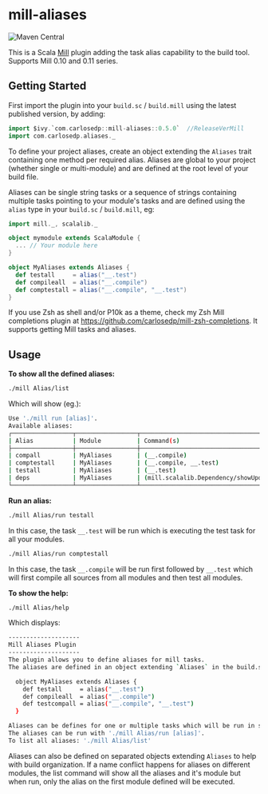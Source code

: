 # mill-aliases

![Maven Central](https://img.shields.io/maven-central/v/com.carlosedp/mill-aliases_mill0.11_2.13)

This is a Scala [Mill](http://mill-build.com/) plugin adding the task alias capability to the build tool. Supports Mill 0.10 and 0.11 series.

## Getting Started

First import the plugin into your `build.sc` / `build.mill` using the latest published version, by adding:

```scala
import $ivy.`com.carlosedp::mill-aliases::0.5.0`  //ReleaseVerMill
import com.carlosedp.aliases._
```

To define your project aliases, create an object extending the `Aliases` trait containing one method per required alias. Aliases are global to your project (whether single or multi-module) and are defined at the root level of your build file.

Aliases can be single string tasks or a sequence of strings containing multiple tasks pointing to your module's tasks and are defined using the `alias` type in your `build.sc` / `build.mill`, eg:

```scala
import mill._, scalalib._

object mymodule extends ScalaModule {
  ... // Your module here
}

object MyAliases extends Aliases {
  def testall     = alias("__.test")
  def compileall  = alias("__.compile")
  def comptestall = alias("__.compile", "__.test")
}
```

If you use Zsh as shell and/or P10k as a theme, check my Zsh Mill completions plugin at <https://github.com/carlosedp/mill-zsh-completions>. It supports getting Mill tasks and aliases.

## Usage

**To show all the defined aliases:**

```sh
./mill Alias/list
```

Which will show (eg.):

```sh
Use './mill run [alias]'.
Available aliases:
┌─────────────────┬─────────────────┬───────────────────────────────────────────────────────────────────────────────────
| Alias           | Module          | Command(s)
├─────────────────┼─────────────────┼───────────────────────────────────────────────────────────────────────────────────
| compall         | MyAliases       | (__.compile)
| comptestall     | MyAliases       | (__.compile, __.test)
| testall         | MyAliases       | (__.test)
| deps            | MyAliases       | (mill.scalalib.Dependency/showUpdates)
└─────────────────┴─────────────────┴───────────────────────────────────────────────────────────────────────────────────
```

**Run an alias:**

```sh
./mill Alias/run testall
```

In this case, the task `__.test` will be run which is executing the test task for all your modules.

```sh
./mill Alias/run comptestall
```

In this case, the task `__.compile` will be run first followed by `__.test` which will first compile all sources from all modules and then test all modules.

**To show the help:**

```sh
./mill Alias/help
```

Which displays:

```sh
--------------------
Mill Aliases Plugin
--------------------
The plugin allows you to define aliases for mill tasks.
The aliases are defined in an object extending `Aliases` in the build.sc file at the root level in the following format:

  object MyAliases extends Aliases {
    def testall     = alias("__.test")
    def compileall  = alias("__.compile")
    def testcompall = alias("__.compile", "__.test")
  }

Aliases can be defines for one or multiple tasks which will be run in sequence.
The aliases can be run with './mill Alias/run [alias]'.
To list all aliases: './mill Alias/list'
```

Aliases can also be defined on separated objects extending `Aliases` to help with build organization. If a name conflict happens for aliases on different modules, the list command will show all the aliases and it's module but when run, only the alias on the first module defined will be executed.
